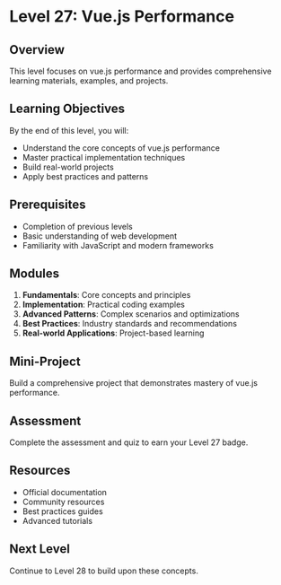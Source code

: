 # Level 27: Vue.js Performance

## Overview
This level focuses on vue.js performance and provides comprehensive learning materials, examples, and projects.

## Learning Objectives
By the end of this level, you will:
- Understand the core concepts of vue.js performance
- Master practical implementation techniques
- Build real-world projects
- Apply best practices and patterns

## Prerequisites
- Completion of previous levels
- Basic understanding of web development
- Familiarity with JavaScript and modern frameworks

## Modules
1. **Fundamentals**: Core concepts and principles
2. **Implementation**: Practical coding examples
3. **Advanced Patterns**: Complex scenarios and optimizations
4. **Best Practices**: Industry standards and recommendations
5. **Real-world Applications**: Project-based learning

## Mini-Project
Build a comprehensive project that demonstrates mastery of vue.js performance.

## Assessment
Complete the assessment and quiz to earn your Level 27 badge.

## Resources
- Official documentation
- Community resources
- Best practices guides
- Advanced tutorials

## Next Level
Continue to Level 28 to build upon these concepts.

